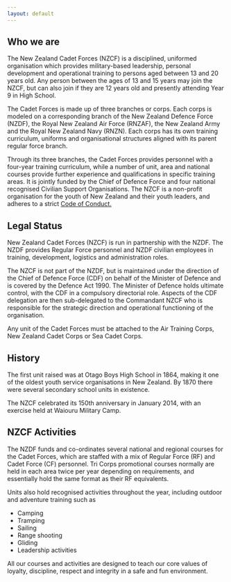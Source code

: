 ```yaml
---
layout: default
---
```


<section>
    <h2>Who we are</h2>
    <p>The New Zealand Cadet Forces (NZCF) is a disciplined, uniformed organisation which provides military-based leadership, personal development and operational training to persons aged between 13 and 20 years old. Any person between the ages of 13 and 15 years may join the NZCF, but can also join if they are 12 years old and presently attending Year 9 in High School.</p>
    <p>
    The Cadet Forces is made up of three branches or corps. Each corps is modeled on a corresponding branch of the New Zealand Defence Force (NZDF), the Royal New Zealand Air Force (RNZAF), the New Zealand Army and the Royal New Zealand Navy (RNZN). Each corps has its own training curriculum, uniforms and organisational structures aligned with its parent regular force branch.</p>
    <p>
    Through its three branches, the Cadet Forces provides personnel with a four-year training curriculum, while a number of unit, area and national courses provide further experience and qualifications in specific training areas. It is jointly funded by the Chief of Defence Force and four national recognised Civilian Support Organisations. The NZCF is a non-profit organisation for the youth of New Zealand and their youth leaders, and adheres to a strict <a href="https://www.cadetnet.org.nz/wp-content/uploads/2021/11/NZCF_Code_of_Conduct.pdf">Code of Conduct.</a></p>
</section>
<section>
    <h2>Legal Status</h2>
    <p>New Zealand Cadet Forces (NZCF) is run in partnership with the NZDF. The NZDF provides Regular Force personnel and NZDF civilian employees in training, development, logistics and administration roles.</p>
    <p>
    The NZCF is not part of the NZDF, but is maintained under the direction of the Chief of Defence Force (CDF) on behalf of the Minister of Defence and is covered by the Defence Act 1990. The Minister of Defence holds ultimate control, with the CDF in a compulsory directorial role. Aspects of the CDF delegation are then sub-delegated to the Commandant NZCF who is responsible for the strategic direction and operational functioning of the organisation.</p>
    <p>
    Any unit of the Cadet Forces must be attached to the Air Training Corps, New Zealand Cadet Corps or Sea Cadet Corps.</p>
</section>
<section>
    <h2>History</h2>
    <p>The first unit raised was at Otago Boys High School in 1864, making it one of the oldest youth service organisations in New Zealand. By 1870 there were several secondary school units in existence.</p>
    <p>The NZCF celebrated its 150th anniversary in January 2014, with an exercise held at Waiouru Military Camp.</p>
</section>
<section>
    <h2>NZCF Activities</h2>
    <p>The NZDF funds and co-ordinates several national and regional courses for the Cadet Forces, which are staffed with a mix of Regular Force (RF) and Cadet Force (CF) personnel. Tri Corps promotional courses normally are held in each area twice per year depending on requirements, and essentially hold the same format as their RF equivalents.</p>
    <p>Units also hold recognised activities throughout the year, including outdoor and adventure training such as</p>
    <ul>
        <li>Camping</li>
        <li>Tramping</li>
        <li>Sailing</li>
        <li>Range shooting</li>
        <li>Gliding</li>
        <li>Leadership activities</li>
    </ul>
    <p>All our courses and activities are designed to teach our core values of loyalty, discipline, respect and integrity in a safe and fun environment.</p>
</section>